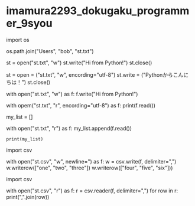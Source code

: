 # imamura2293_dokugaku_programmer_9syou

import os

os.path.join("Users", "bob", "st.txt")

st = open("st.txt", "w")
st.write("Hi from Python!")
st.close()

st = open = ("st.txt", "w", encording="utf-8")
st.write = ("Pythonからこんにちは！")
st.close()

with open("st.txt", "w") as f:
    f.write("Hi from Python!")

with opem("st.txt", "r", encording="utf-8") as f:
    print(f.read())

my_list = []

with open("st.txt", "r") as f:
    my_list.append(f.read())

    print(my_list)

import csv

with open("st.csv", "w", newline=") as f:
w = csv.write(f, delimiter=",")
w.writerow(["one", "two", "three"])
w.writerow(["four", "five", "six"]))

import csv

with open("st.csv", "r") as f:
    r = csv.reader(f, delimiter=",")
    for row in r:
        print(",".join(row))
